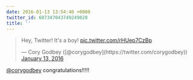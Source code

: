 ```yaml
---
date: 2016-01-13 13:54:40 +0000
twitter_id: 687347043749249028
title: ''
---
```


<blockquote class="twitter-tweet"><p lang="en" dir="ltr">Hey, Twitter! It&#39;s a boy! <a href="https://t.co/rHUep7CzBp">pic.twitter.com/rHUep7CzBp</a></p>&mdash; Cory Godbey ([@corygodbey](https://twitter.com/corygodbey)) <a href="https://twitter.com/corygodbey/status/687344253220065280?ref_src=twsrc%5Etfw">January 13, 2016</a></blockquote>
<script async src="https://platform.twitter.com/widgets.js" charset="utf-8"></script>

[@corygodbey](https://twitter.com/corygodbey) congratulations!!!!!
